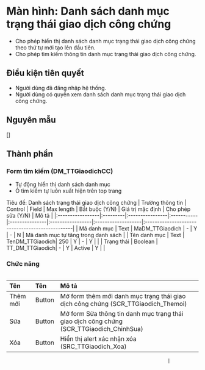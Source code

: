 # Màn hình: Danh sách danh mục trạng thái giao dịch công chứng
- Cho phép hiển thị danh sách danh mục trạng thái giao dịch công chứng theo thứ tự mới tạo lên đầu tiên.
- Cho phép tìm kiếm thông tin danh mục trạng thái giao dịch công chứng.

## Điều kiện tiên quyết
- Người dùng đã đăng nhập hệ thống.
- Người dùng có quyền xem danh sách danh mục trạng thái giao dịch công chứng.

## Nguyên mẫu
[]

## Thành phần

### Form tìm kiếm (DM_TTGiaodichCC)
- Tự động hiển thị danh sách danh mục 
- Ô tìm kiếm tự luôn xuất hiện trên top trang

<div style="overflow-x:auto">
Tiêu đề: Danh sách trạng thái giao dịch công chứng
| Trường thông tin | Control  | Field           | Max length | Bắt buộc (Y/N) | Giá trị mặc định | Cho phép sửa (Y/N) | Mô tả                                           |
|:-----------------|:---------|:----------------|:-----------|:---------------|:-----------------|:-------------------|:------------------------------------------------|
| Mã danh mục      | Text     | MaDM_TTGiaodich | -          | Y             | -                 | N                  | Mã danh mục tự tăng trong danh sách             |
| Tên danh mục     | Text     | TenDM_TTGiaodich| 250        | Y             | -                 | Y                  |                                                 |
| Trạng thái       | Boolean  | TT_DM_TTGiaodich| -          | Y             | Active            | Y                  |                                                 |

</div>

### Chức năng

<div style="overflow-x:auto">

| Tên          | Tên    | Mô tả                                                                                                              |
|:-------------|:-------|:-------------------------------------------------------------------------------------------------------------------|
| Thêm mới     | Button | Mở form thêm mới danh mục trạng thái giao dịch công chứng (SCR_TTGiaodich_Themoi)                                                     |
| Sửa          | Button | Mở form Sửa thông tin danh mục trạng thái giao dịch công chứng (SCR_TTGiaodich_ChinhSua)                                              |
| Xóa          | Button | Hiển thị alert xác nhận xóa (SRC_TTGiaodich_Xoa)    


                                                               |

